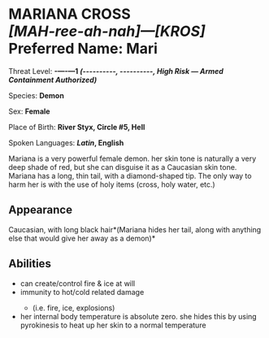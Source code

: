 # MARIANA CROSS<br>*[MAH-ree-ah-nah]&mdash;[KROS]*<br>Preferred Name: Mari

Threat Level: **<span class="redacted">-</span>&mdash;<span class="redacted">-</span>&mdash;1 *(<span class="redacted">----------</span>, <span class="redacted">----------</span>, High Risk &mdash; Armed Containment Authorized)***

Species: **Demon**

Sex: **Female**

Place of Birth: **River Styx, Circle #5, Hell**

Spoken Languages: ***Latin*, English**

Mariana is a very powerful female demon. her skin tone is naturally a very deep shade of red, but she can disguise it as a Caucasian skin tone. Mariana has a long, thin tail, with a diamond-shaped tip. The only way to harm her is with the use of holy items (cross, holy water, etc.)

## Appearance

Caucasian, with long black hair*(Mariana hides her tail, along with anything else that would give her away as a demon)*

## Abilities

<ul><li>can create/control fire & ice at will</li><li>immunity to hot/cold related damage</li><ul><li>(i.e. fire, ice, explosions)</li></ul><li>her internal body temperature is absolute zero. she hides this by using pyrokinesis to heat up her skin to a normal temperature</li></ul>
